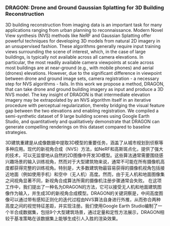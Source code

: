### DRAGON: Drone and Ground Gaussian Splatting for 3D Building Reconstruction

3D building reconstruction from imaging data is an important task for many applications ranging from urban planning to reconnaissance. Modern Novel View synthesis (NVS) methods like NeRF and Gaussian Splatting offer powerful techniques for developing 3D models from natural 2D imagery in an unsupervised fashion. These algorithms generally require input training views surrounding the scene of interest, which, in the case of large buildings, is typically not available across all camera elevations. In particular, the most readily available camera viewpoints at scale across most buildings are at near-ground (e.g., with mobile phones) and aerial (drones) elevations. However, due to the significant difference in viewpoint between drone and ground image sets, camera registration - a necessary step for NVS algorithms - fails. In this work we propose a method, DRAGON, that can take drone and ground building imagery as input and produce a 3D NVS model. The key insight of DRAGON is that intermediate elevation imagery may be extrapolated by an NVS algorithm itself in an iterative procedure with perceptual regularization, thereby bridging the visual feature gap between the two elevations and enabling registration. We compiled a semi-synthetic dataset of 9 large building scenes using Google Earth Studio, and quantitatively and qualitatively demonstrate that DRAGON can generate compelling renderings on this dataset compared to baseline strategies.

3D建筑重建是从成像数据中提取3D模型的重要任务，涵盖了从城市规划到侦察等多种应用。现代的新视角合成（NVS）方法，如NeRF和高斯斑点化，提供了强大的技术，可以无监督地从自然的2D图像中开发3D模型。这些算法通常需要围绕感兴趣场景的输入训练视角，然而对于大型建筑物来说，通常不可能在所有摄像机高度都获得完整的训练视角。特别是，大多数建筑物最容易获得的摄像机视角包括接近地面（例如使用手机）和空中（无人机）高度。然而，由于无人机和地面图像集之间视角显著不同，新视角合成算法所需的摄像机注册步骤通常会失败。
在这项工作中，我们提出了一种名为DRAGON的方法，它可以接受无人机和地面建筑图像作为输入，并生成3D的新视角合成模型。DRAGON的关键洞察是，中间高度图像可以通过带有感知正则化的迭代过程由NVS算法自身进行外推，从而弥合两种高度之间的视觉特征差距，并实现注册。我们使用Google Earth Studio编制了一个半合成数据集，包括9个大型建筑场景，通过定量和定性方法展示，DRAGON相较于基准策略在该数据集上能够生成引人入胜的渲染效果。
